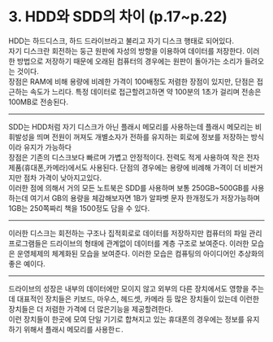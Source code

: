 # 3. HDD와 SDD의 차이 (p.17~p.22)
HDD는 하드디스크, 하드 드라이브라고 불리고 자기 디스크 행태로 되어있다.<br>
자기 디스크란 회전하는 둥근 원판에 자성의 방향을 이용하여 데이터를 저장한다. 이러한 방법으로 저장하기 때문에 오래된 컴퓨터의 경우에는 원판이 돌아가는 소리가 들려오는 것이다.
<BR>
장점은 RAM에 비해 용량에 비례한 가격이 100배정도 저렴한 장점이 있지만, 단점은 접근하는 속도가 느리다. 특정 데이터로 접근할려고하면 약 100분의 1초가 걸리며 전송은 100MB로 전송된다.
______
SDD는 HDD처럼 자기 디스크가 아닌 플래시 메모리를 사용하는데 플래시 메모리는 비휘발성을 띄며 전원이 꺼져도 개별소자가 전하를 유지하는 회로에 정보를 저장하는 방식이라 유지가 가능하다<Br>
장점은 기존의 디스크보다 빠르며 가볍고 안정적이다. 전력도 적게 사용하여 작은 전자 제품(휴대폰,카메라)에서도 사용된다. 단점의 경우에는 용량에 비례해 가격이 더 비싼거지만 점차 가격이 낮아지고있다.<br>
이러한 점에 의해서 거의 모든 노트북은 SDD를 사용하며 보통 250GB~500GB를 사용하는데 여기서 GB의 용량을 체감해보자면 1B가 알파벳 문자 한개정도가 저장가능하며 1GB는 250쪽짜리 책을 1500정도 담을 수 있다.<br>
___________________
이러한 디스크는 회전하는 구조나 집적회로로 데이터를 저장하지만 컴퓨터의 파일 관리 프로그램들은 드라이브의 형태에 관계없이 데이터를 계층 구조로 보여준다. 이러한 모습은 운영체제의 체계화된 모습을 보여준다. 이러한 모습은 컴퓨팅의 아이디어인 추상화의 좋은 예이다.
_____________
드라이브의 성장은 내부의 데이터에만 모이지 않고 외부의 다른 장치에서도 영향을 주는데 대표적인 장치들은 키보드, 마우스, 헤드셋, 카메라 등 많은 장치들이 있는데 이런한 장치들은 더 저렴한 가격에 더 많은기능을 제공할려한다.<br>
이런 장치들이 한곳에 모여 단일 기기로 합쳐지고 있는 휴대폰의 경우에는 정보를 유지하기 위해서 플래시 메모리를 사용한ㄷ.